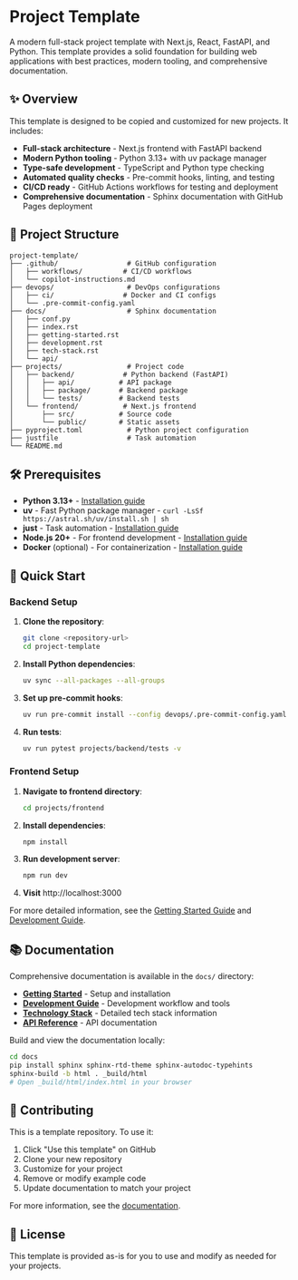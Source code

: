 # Project Template

A modern full-stack project template with Next.js, React, FastAPI, and Python. This template provides a solid foundation for building web applications with best practices, modern tooling, and comprehensive documentation.

## ✨ Overview

This template is designed to be copied and customized for new projects. It includes:

- **Full-stack architecture** - Next.js frontend with FastAPI backend
- **Modern Python tooling** - Python 3.13+ with uv package manager
- **Type-safe development** - TypeScript and Python type checking
- **Automated quality checks** - Pre-commit hooks, linting, and testing
- **CI/CD ready** - GitHub Actions workflows for testing and deployment
- **Comprehensive documentation** - Sphinx documentation with GitHub Pages deployment

## 📁 Project Structure

```
project-template/
├── .github/                 # GitHub configuration
│   ├── workflows/          # CI/CD workflows
│   └── copilot-instructions.md
├── devops/                  # DevOps configurations
│   ├── ci/                 # Docker and CI configs
│   └── .pre-commit-config.yaml
├── docs/                    # Sphinx documentation
│   ├── conf.py
│   ├── index.rst
│   ├── getting-started.rst
│   ├── development.rst
│   ├── tech-stack.rst
│   └── api/
├── projects/                # Project code
│   ├── backend/            # Python backend (FastAPI)
│   │   ├── api/           # API package
│   │   ├── package/       # Backend package
│   │   └── tests/         # Backend tests
│   └── frontend/           # Next.js frontend
│       ├── src/           # Source code
│       └── public/        # Static assets
├── pyproject.toml           # Python project configuration
├── justfile                 # Task automation
└── README.md
```

## 🛠️ Prerequisites

- **Python 3.13+** - [Installation guide](https://www.python.org/downloads/)
- **uv** - Fast Python package manager - `curl -LsSf https://astral.sh/uv/install.sh | sh`
- **just** - Task automation - [Installation guide](https://github.com/casey/just#installation)
- **Node.js 20+** - For frontend development - [Installation guide](https://nodejs.org/)
- **Docker** (optional) - For containerization - [Installation guide](https://docs.docker.com/get-docker/)

## 🚀 Quick Start

### Backend Setup

1. **Clone the repository**:
   ```bash
   git clone <repository-url>
   cd project-template
   ```

2. **Install Python dependencies**:
   ```bash
   uv sync --all-packages --all-groups
   ```

3. **Set up pre-commit hooks**:
   ```bash
   uv run pre-commit install --config devops/.pre-commit-config.yaml
   ```

4. **Run tests**:
   ```bash
   uv run pytest projects/backend/tests -v
   ```

### Frontend Setup

1. **Navigate to frontend directory**:
   ```bash
   cd projects/frontend
   ```

2. **Install dependencies**:
   ```bash
   npm install
   ```

3. **Run development server**:
   ```bash
   npm run dev
   ```

4. **Visit** http://localhost:3000

For more detailed information, see the [Getting Started Guide](docs/getting-started.rst) and [Development Guide](docs/development.rst).

## 📚 Documentation

Comprehensive documentation is available in the `docs/` directory:

- **[Getting Started](docs/getting-started.rst)** - Setup and installation
- **[Development Guide](docs/development.rst)** - Development workflow and tools
- **[Technology Stack](docs/tech-stack.rst)** - Detailed tech stack information
- **[API Reference](docs/api/modules.rst)** - API documentation

Build and view the documentation locally:

```bash
cd docs
pip install sphinx sphinx-rtd-theme sphinx-autodoc-typehints
sphinx-build -b html . _build/html
# Open _build/html/index.html in your browser
```

## 🤝 Contributing

This is a template repository. To use it:

1. Click "Use this template" on GitHub
2. Clone your new repository
3. Customize for your project
4. Remove or modify example code
5. Update documentation to match your project

For more information, see the [documentation](docs/).

## 📄 License

This template is provided as-is for you to use and modify as needed for your projects.
